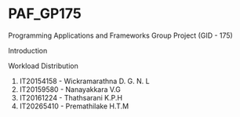 # PAF_GP175

Programming Applications and Frameworks Group Project (GID - 175)

Introduction

Workload Distribution

1. IT20154158 - Wickramarathna D. G. N. L
2. IT20159580 - Nanayakkara V.G
3. IT20161224 - Thathsarani K.P.H
 4. IT20265410 - Premathilake H.T.M


